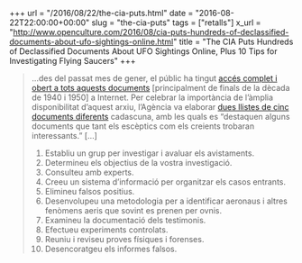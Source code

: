 +++
url = "/2016/08/22/the-cia-puts.html"
date = "2016-08-22T22:00:00+00:00"
slug = "the-cia-puts"
tags = ["retalls"]
x_url = "http://www.openculture.com/2016/08/cia-puts-hundreds-of-declassified-documents-about-ufo-sightings-online.html"
title = "The CIA Puts Hundreds of Declassified Documents About UFO Sightings Online, Plus 10 Tips for Investigating Flying Saucers"
+++

> …des del passat mes de gener, el públic ha tingut [accés complet i obert a tots aquests documents](https://www.cia.gov/library/readingroom/collection/ufos-fact-or-fiction) \[principalment de finals de la dècada de 1940 i 1950] a Internet. Per celebrar la importància de l’àmplia disponibilitat d’aquest arxiu, l’Agència va elaborar [dues llistes de cinc documents diferents](https://web.archive.org/web/20160320044350/https://www.cia.gov/news-information/blog/2016/take-a-peek-into-our-x-files.html) cadascuna, amb les quals es “destaquen alguns documents que tant els escèptics com els creients trobaran interessants.” […]
>
>  1. Establiu un grup per investigar i avaluar els avistaments.
>  2. Determineu els objectius de la vostra investigació.
>  3. Consulteu amb experts.
>  4. Creeu un sistema d’informació per organitzar els casos entrants.
>  5. Elimineu falsos positius.
>  6. Desenvolupeu una metodologia per a identificar aeronaus i altres fenòmens aeris que sovint es prenen per ovnis.
>  7. Examineu la documentació dels testimonis.
>  8. Efectueu experiments controlats.
>  9. Reuniu i reviseu proves físiques i forenses.
>  10. Desencoratgeu els informes falsos.

